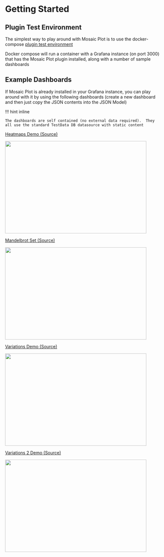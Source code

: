 # Getting Started

## Plugin Test Environment

The simplest way to play around with Mosaic Plot is to use the docker-compose [plugin test environment](https://github.com/boazreicher/mosaic-plot/tree/main/plugin-test-environment)

Docker compose will run a container with a Grafana instance (on port 3000) that has the Mosaic Plot plugin installed, along with a number of sample dashboards

## Example Dashboards

If Mosaic Plot is already installed in your Grafana instance, you can play around with it by using the following dashboards (create a new dashboard and then just copy the JSON contents into the JSON Model)


!!! hint inline

    The dashboards are self contained (no external data required).  They all use the standard TestData DB datasource with static content

[Heatmaps Demo (Source)](https://raw.githubusercontent.com/boazreicher/mosaic-plot/main/plugin-test-environment/provisioning/dashboards/dashboards/mosaic_demo_heatmaps.json)
<p align="left">
  <img width="460" height="300" src="/img/examples/demo1.png">
</p>

[Mandelbrot Set (Source)](https://raw.githubusercontent.com/boazreicher/mosaic-plot/main/plugin-test-environment/provisioning/dashboards/dashboards/mosaic_demo_mandelbrot.json)
<p align="left">
  <img width="460" height="300" src="/img/examples/mandelbrot.png">
</p>

[Variations Demo (Source)](https://raw.githubusercontent.com/boazreicher/mosaic-plot/main/plugin-test-environment/provisioning/dashboards/dashboards/mosaic_demo_variations.json)
<p align="left">
  <img width="460" height="300" src="/img/examples/variations.png">
</p>

[Variations 2 Demo (Source)](https://raw.githubusercontent.com/boazreicher/mosaic-plot/main/plugin-test-environment/provisioning/dashboards/dashboards/mosaic_demo_variations2.json)
<p align="left">
  <img width="460" height="300" src="/img/examples/variations2.png">
</p>